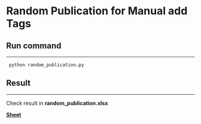 # Random Publication for Manual add Tags

## Run command

---

` python random_publication.py`

## Result

---

Check result in **random_publication.xlsx**

<a href="https://docs.google.com/spreadsheets/d/1td1hq3g5Tg5ej0rZvZ-Bt9LRmIMJjmrI_3piJDWPsHs/edit#gid=2118438818" target="_blank">**Sheet**</a>
